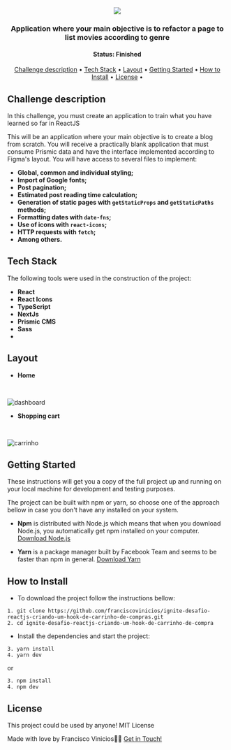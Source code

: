 <div align="center">
   <img  src="https://user-images.githubusercontent.com/78514869/155856738-106e3ee8-ee21-472c-b3db-e6a440724564.svg">
</div>

<h3 align="center">
    Application where your main objective is to refactor a page to list movies according to genre
</h3>

<h4 align="center"> 
	 Status: Finished
</h4>


<p align="center">
 <a href="#challenge-description">Challenge description</a> • 
 <a href="#tech-stack">Tech Stack</a> • 
 <a href="#layout">Layout</a> • 
 <a href="#getting-started">Getting Started</a> • 
 <a href="#how-to-install">How to Install</a> • 
 <a href="#license">License</a> • 
</p>


## Challenge description

<p>
  In this challenge, you must create an application to train what you have learned so far in ReactJS

This will be an application where your main objective is to create a blog from scratch. 
  You will receive a practically blank application that must consume Prismic data and have the interface implemented according to Figma's layout.
  You will have access to several files to implement:
</p>

  -   **Global, common and individual styling;**
  -   **Import of Google fonts;**
  -   **Post pagination;**
  -   **Estimated post reading time calculation;**
  -   **Generation of static pages with `getStaticProps` and `getStaticPaths` methods;**
  -   **Formatting dates with `date-fns`;**
  -   **Use of icons with `react-icons`;**
  -   **HTTP requests with `fetch`;**
  -   **Among others.**


## Tech Stack

The following tools were used in the construction of the project:

-   **React**
-   **React Icons**
-   **TypeScript**
-   **NextJs**
-   **Prismic CMS**
-   **Sass**
-   

## Layout

* **Home**
<br/>

![dashboard](https://user-images.githubusercontent.com/78514869/155856737-0eb23186-967f-4875-bb41-f60283069062.png)


* **Shopping cart**
<br/>

![carrinho](https://user-images.githubusercontent.com/78514869/155856736-6bdf1534-d169-46af-9e3d-1cdb38946ee4.png)


## Getting Started

These instructions will get you a copy of the full project up and running on your local machine for development and testing purposes.

The project can be built with npm or yarn, so choose one of the approach bellow in case you don't have any installed on your system.

* **Npm** is distributed with Node.js which means that when you download Node.js, you automatically get npm installed on your computer. [Download Node.js](https://nodejs.org/en/download/)

* **Yarn** is a package manager built by Facebook Team and seems to be faster than npm in general.  [Download Yarn](https://yarnpkg.com/en/docs/install)


## How to Install

* To download the project follow the instructions bellow:

```
1. git clone https://github.com/franciscovinicios/ignite-desafio-reactjs-criando-um-hook-de-carrinho-de-compras.git
2. cd ignite-desafio-reactjs-criando-um-hook-de-carrinho-de-compra
```

* Install the dependencies and start the project:

```
3. yarn install
4. yarn dev

```

or

```
3. npm install
4. npm dev
```





## License

This project could be used by anyone! MIT License

Made with love by Francisco Vinicios👋🏽 [Get in Touch!](https://www.linkedin.com/in/franciscoviniciosti/)
